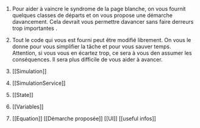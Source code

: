 1.  Pour aider à vaincre le syndrome de la page blanche, on vous fournit quelques classes de départs et on vous propose une démarche davancement. Cela devrait vous permettre davancer sans faire derreurs trop importantes .
2. Tout le code qui vous est fourni peut être modifié librement. On vous le donne pour vous simplifier la tâche et pour vous sauver temps. Attention, si vous vous en écartez trop, ce sera à vous den assumer les conséquences. Il sera plus difficile de vous aider à avancer.

1. [[Simulation]]
2. [[SimulationService]]
3. [[State]]
4.  [[Variables]]
5. [[Equation]]
[[Démarche proposée]]
[[UI]]
[[useful infos]]